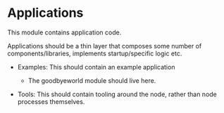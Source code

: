 # Applications

This module contains application code.

Applications should be a thin layer that composes some number of components/libraries, 
implements startup/specific logic etc. 

* Examples: This should contain an example application
  * The goodbyeworld module should live here.


* Tools: This should contain tooling around the node, rather than node processes themselves.